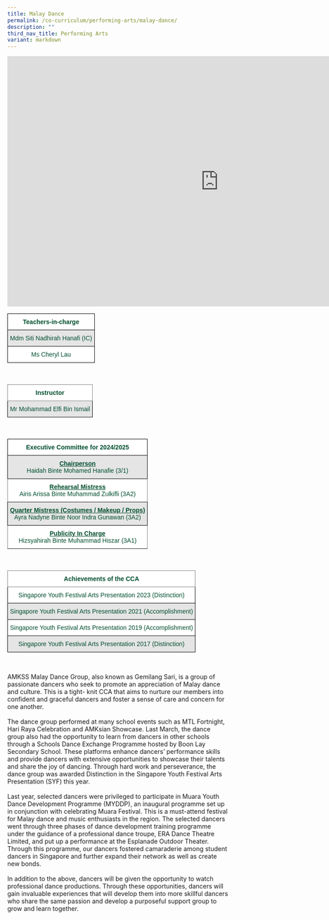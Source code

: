 ```yaml
---
title: Malay Dance
permalink: /co-curriculum/performing-arts/malay-dance/
description: ""
third_nav_title: Performing Arts
variant: markdown
---
```

<iframe allowfullscreen="true" height="569" width="960" frameborder="0" src="https://docs.google.com/presentation/d/e/2PACX-1vTYta6AcUrSD22lpTxV3DbEGksz1NzxpYh3nEOqpNtLWz2rSisNKfjfIO6J7H0Ki5foCGbK4qgybg8C/embed?start=true&amp;loop=true&amp;delayms=3000"></iframe>

<br>
<style type="text/css">
.tg  {border-collapse:collapse;border-spacing:0;}
.tg td{border-color:black;border-style:solid;border-width:1px;font-family:Arial, sans-serif;font-size:14px;
  overflow:hidden;padding:10px 5px;word-break:normal;}
.tg th{border-color:black;border-style:solid;border-width:1px;font-family:Arial, sans-serif;font-size:14px;
  font-weight:normal;overflow:hidden;padding:10px 5px;word-break:normal;}
.tg .tg-avji{background-color:#FFF;color:#004D2E;font-weight:bold;text-align:center;vertical-align:top}
.tg .tg-bapb{background-color:#E5E5E5;color:#004D2E;text-align:center;vertical-align:middle}
.tg .tg-wpup{background-color:#FFF;color:#004D2E;text-align:center;vertical-align:middle}
</style>
<table class="tg">
<thead>
  <tr>
    <th class="tg-avji">Teachers-in-charge<br></th>
  </tr>
</thead>
<tbody>
  <tr>
    <td class="tg-bapb">Mdm Siti Nadhirah Hanafi (IC)<br></td>
  </tr>
  <tr>
    <td class="tg-wpup">Ms Cheryl Lau</td>
  </tr>
</tbody>
</table>
<br>
<style type="text/css">
.tg  {border-collapse:collapse;border-spacing:0;}
.tg td{border-color:black;border-style:solid;border-width:1px;font-family:Arial, sans-serif;font-size:14px;
  overflow:hidden;padding:10px 5px;word-break:normal;}
.tg th{border-color:black;border-style:solid;border-width:1px;font-family:Arial, sans-serif;font-size:14px;
  font-weight:normal;overflow:hidden;padding:10px 5px;word-break:normal;}
.tg .tg-mwif{background-color:#FFF;border-color:inherit;color:#004D2E;font-weight:bold;text-align:center;vertical-align:top}
.tg .tg-bapb{background-color:#E5E5E5;color:#004D2E;text-align:center;vertical-align:middle}
.tg .tg-wpup{background-color:#FFF;color:#004D2E;text-align:center;vertical-align:middle}
</style>
<table class="tg">
<thead>
  <tr>
    <th class="tg-mwif">Instructor<br></th>
  </tr>
</thead>
<tbody>
  <tr>
    <td class="tg-bapb">Mr Mohammad Elfi Bin Ismail<br></td>
  </tr>
  
</tbody>
</table>
<br>
<style type="text/css">
.tg  {border-collapse:collapse;border-spacing:0;}
.tg td{border-color:black;border-style:solid;border-width:1px;font-family:Arial, sans-serif;font-size:14px;
  overflow:hidden;padding:10px 5px;word-break:normal;}
.tg th{border-color:black;border-style:solid;border-width:1px;font-family:Arial, sans-serif;font-size:14px;
  font-weight:normal;overflow:hidden;padding:10px 5px;word-break:normal;}
.tg .tg-avji{background-color:#FFF;color:#004D2E;font-weight:bold;text-align:center;vertical-align:top}
.tg .tg-ywyw{background-color:#E5E5E5;color:#004D2E;font-weight:bold;text-align:center;text-decoration:underline;vertical-align:top}
.tg .tg-frvs{background-color:#FFF;color:#004D2E;font-weight:bold;text-align:center;text-decoration:underline;vertical-align:top}
</style>
<table class="tg">
<thead>
  <tr>
    <th class="tg-avji">Executive Committee for 2024/2025<br></th>
  </tr>
</thead>
<tbody>
  <tr>
    <td class="tg-bapb"><u><b>Chairperson</b></u><b><br><span style="font-weight:400;color:#004D2E">Haidah Binte Mohamed Hanafie (3/1)</span></b></td>
  </tr>
	<tr>
    <td class="tg-mwif"><u><b>Rehearsal Mistress</b></u><b><br><span style="font-weight:400;color:#004D2E">Airis Arissa Binte Muhammad Zulkifli (3A2)</span></b></td>
  </tr>
  <tr>
    <td class="tg-bapb"><u><b>Quarter Mistress (Costumes / Makeup / Props)</b></u><b><br><span style="font-weight:400;color:#004D2E">Ayra Nadyne Binte Noor Indra Gunawan (3A2)</span></b></td>
  </tr>
	<tr>
    <td class="tg-mwif"><u><b>Publicity In Charge</b></u><b><br><span style="font-weight:400;color:#004D2E">Hizsyahirah Binte Muhammad Hiszar (3A1)</span></b></td>
  </tr>
  
</tbody>
</table>
<br>
<style type="text/css">
.tg  {border-collapse:collapse;border-spacing:0;}
.tg td{border-color:black;border-style:solid;border-width:1px;font-family:Arial, sans-serif;font-size:14px;
  overflow:hidden;padding:10px 5px;word-break:normal;}
.tg th{border-color:black;border-style:solid;border-width:1px;font-family:Arial, sans-serif;font-size:14px;
  font-weight:normal;overflow:hidden;padding:10px 5px;word-break:normal;}
.tg .tg-mwif{background-color:#FFF;border-color:inherit;color:#004D2E;font-weight:bold;text-align:center;vertical-align:top}
.tg .tg-bapb{background-color:#E5E5E5;color:#004D2E;text-align:center;vertical-align:middle}
.tg .tg-wpup{background-color:#FFF;color:#004D2E;text-align:center;vertical-align:middle}
</style>
<table class="tg">
<thead>
  <tr>
    <th class="tg-mwif">Achievements of the CCA<br></th>
  </tr>
</thead>
<tbody>
	<tr>
    <td class="tg-wpup">Singapore Youth Festival Arts Presentation 2023 (Distinction)<br></td>
  </tr>
  <tr>
    <td class="tg-bapb">Singapore Youth Festival Arts Presentation 2021 (Accomplishment)<br></td>
  </tr>
  <tr>
    <td class="tg-wpup">Singapore Youth Festival Arts Presentation 2019 (Accomplishment)<br></td>
  </tr>
  <tr>
    <td class="tg-bapb">Singapore Youth Festival Arts Presentation 2017 (Distinction)</td>
  </tr>
</tbody>
</table>
<br>

AMKSS Malay Dance Group, also known as Gemilang Sari, is a group of passionate dancers who seek to promote an appreciation of Malay dance and culture. This is a tight- knit CCA that aims to nurture our members into confident and graceful dancers and foster a sense of care and concern for one another. <br><br>
The dance group performed at many school events such as MTL Fortnight, Hari Raya Celebration and AMKsian Showcase. Last March, the dance group also had the opportunity to learn from dancers in other schools through a Schools Dance Exchange Programme hosted by Boon Lay Secondary School. These platforms enhance dancers’ performance skills and provide dancers with extensive opportunities to showcase their talents and share the joy of dancing. Through hard work and perseverance, the dance group was awarded Distinction in the Singapore Youth Festival Arts Presentation (SYF) this year.<br><br>
Last year, selected dancers were privileged to participate in Muara Youth Dance Development Programme (MYDDP), an inaugural programme set up in conjunction with celebrating Muara Festival. This is a must-attend festival for Malay dance and music enthusiasts in the region. The selected dancers went through three phases of dance development training programme under the guidance of a professional dance troupe, ERA Dance Theatre Limited, and put up a performance at the Esplanade Outdoor Theater. Through this programme, our dancers fostered camaraderie among student dancers in Singapore and further expand their network as well as create new bonds. <br><br>
In addition to the above, dancers will be given the opportunity to watch professional dance productions. Through these opportunities, dancers will gain invaluable experiences that will develop them into more skillful dancers who share the same passion and develop a purposeful support group to grow and learn together.